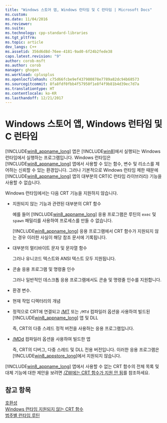```yaml
---
title: "Windows 스토어 앱, Windows 런타임 및 C 런타임 | Microsoft Docs"
ms.custom: 
ms.date: 11/04/2016
ms.reviewer: 
ms.suite: 
ms.technology: cpp-standard-libraries
ms.tgt_pltfrm: 
ms.topic: article
dev_langs: C++
ms.assetid: 356d6d8d-76ee-4181-9ad0-6f24b2fede38
caps.latest.revision: "9"
author: corob-msft
ms.author: corob
manager: ghogen
ms.workload: cplusplus
ms.openlocfilehash: c75d66fcbe9ef437980878e7789a82dc94b68573
ms.sourcegitcommit: 8fa8fdf0fbb4f57950f1e8f4f9b81b4d39ec7d7a
ms.translationtype: HT
ms.contentlocale: ko-KR
ms.lasthandoff: 12/21/2017
---
```

# <a name="windows-store-apps-the-windows-runtime-and-the-c-run-time"></a>Windows 스토어 앱, Windows 런타임 및 C 런타임
[!INCLUDE[win8_appname_long](../build/includes/win8_appname_long_md.md)] 앱은 [!INCLUDE[win8](../build/reference/includes/win8_md.md)]에서 실행되는 Windows 런타임에서 실행하는 프로그램입니다.  Windows 런타임은 [!INCLUDE[win8_appname_long](../build/includes/win8_appname_long_md.md)] 앱에서 사용할 수 있는 함수, 변수 및 리소스를 제어하는 신뢰할 수 있는 환경입니다. 그러나 기본적으로 Windows 런타임 제한 때문에 [!INCLUDE[win8_appname_long](../build/includes/win8_appname_long_md.md)] 앱의 대부분의 CRT(C 런타임 라이브러리) 기능을 사용할 수 없습니다.  
  
 Windows 런타임에서는 다음 CRT 기능을 지원하지 않습니다.  
  
-   지원되지 않는 기능과 관련된 대부분의 CRT 함수  
  
     예를 들어 [!INCLUDE[win8_appname_long](../build/includes/win8_appname_long_md.md)] 응용 프로그램은 루틴의 `exec` 및 `spawn` 패밀리를 사용하여 프로세스를 만들 수 없습니다.  
  
     [!INCLUDE[win8_appname_long](../build/includes/win8_appname_long_md.md)] 응용 프로그램에서 CRT 함수가 지원되지 않는 경우 이러한 사실이 해당 참조 문서에 기록됩니다.  
  
-   대부분의 멀티바이트 문자 및 문자열 함수  
  
     그러나 유니코드 텍스트와 ANSI 텍스트 모두 지원됩니다.  
  
-   콘솔 응용 프로그램 및 명령줄 인수  
  
     그러나 일반적인 데스크톱 응용 프로그램에서도 콘솔 및 명령줄 인수를 지원합니다.  
  
-   환경 변수.  
  
-   현재 작업 디렉터리의 개념  
  
-   정적으로 CRT에 연결되고 [/MT](../build/reference/md-mt-ld-use-run-time-library.md) 또는 `/MTd` 컴파일러 옵션을 사용하여 빌드된 [!INCLUDE[win8_appname_long](../build/includes/win8_appname_long_md.md)] 앱 및 DLL  
  
     즉, CRT의 다중 스레드 정적 버전을 사용하는 응용 프로그램입니다.  
  
-   [/MDd](../build/reference/md-mt-ld-use-run-time-library.md) 컴파일러 옵션을 사용하여 빌드한 앱  
  
     즉, CRT의 디버그, 다중 스레드 및 DLL 전용 버전입니다. 이러한 응용 프로그램은 [!INCLUDE[win8_appstore_long](../build/reference/includes/win8_appstore_long_md.md)]에서 지원되지 않습니다.  
  
 [!INCLUDE[win8_appname_long](../build/includes/win8_appname_long_md.md)] 앱에서 사용할 수 없는 CRT 함수의 전체 목록 및 대체 기능에 대한 제안을 보려면 [/ZW에는 CRT 함수가 지원 안 됨](http://msdn.microsoft.com/library/windows/apps/jj606124.aspx)를 참조하세요.  
  
## <a name="see-also"></a>참고 항목  
 [호환성](../c-runtime-library/compatibility.md)   
 [Windows 런타임 지원되지 않는 CRT 함수](../c-runtime-library/windows-runtime-unsupported-crt-functions.md)   
 [범주별 런타임 루틴](../c-runtime-library/run-time-routines-by-category.md)